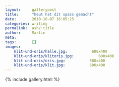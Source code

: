```yaml
---
layout:     gallerypost
title:      "heut hat dit spass gemacht"
date:       2010-10-07 16:05:25
categories: writing
permalink:  ash/:title
author:     Martin
meta:
tags:       []
images:
    klit-und-oris/halle.jpg:           600x400
    klit-und-oris/klitoris.jpg:           600x400
    klit-und-oris/oris.jpg:           600x400
    klit-und-oris/klit.jpg:           600x400
---
```


{% include gallery.html %}
